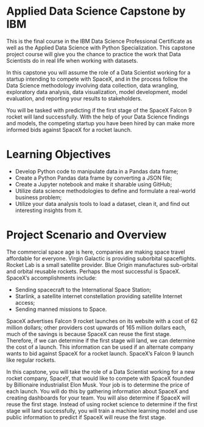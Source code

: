 # Applied Data Science Capstone by IBM

<p>This is the final course in the IBM Data Science Professional Certificate as well as the Applied Data Science with Python Specialization. This capstone project course will give you the chance to practice the work that Data Scientists do in real life when working with datasets.</p>

<p>In this capstone you will assume the role of a Data Scientist working for a startup intending to compete with SpaceX, and in the process follow the Data Science methodology involving data collection, data wrangling, exploratory data analysis, data visualization, model development, model evaluation, and reporting your results to stakeholders.</p>

<p>You will be tasked with predicting if the first stage of the SpaceX Falcon 9 rocket will land successfully. With the help of your Data Science findings and models, the competing startup you have been hired by can make more informed bids against SpaceX for a rocket launch.</p>

# Learning Objectives
- Develop Python code to manipulate data in a Pandas data frame;
- Create a Python Pandas data frame by converting a JSON file;
- Create a Jupyter notebook and make it sharable using GitHub;
- Utilize data science methodologies to define and formulate a real-world business problem;
- Utilize your data analysis tools to load a dataset, clean it, and find out interesting insights from it.

# Project Scenario and Overview
<p>The commercial space age is here, companies are making space travel affordable for everyone. Virgin Galactic is providing suborbital spaceflights. Rocket Lab is a small satellite provider. Blue Origin manufactures sub-orbital and orbital reusable rockets. Perhaps the most successful is SpaceX. 
SpaceX’s accomplishments include:</p>

- Sending spacecraft to the International Space Station;
- Starlink, a satellite internet constellation providing satellite Internet access;
- Sending manned missions to Space.

<p>SpaceX advertises Falcon 9 rocket launches on its website with a cost of 62 million dollars; other providers cost upwards of 165 million dollars each, much of the savings is because SpaceX can reuse the first stage. Therefore, if we can determine if the first stage will land, we can determine the cost of a launch. This information can be used if an alternate company wants to bid against SpaceX for a rocket launch. SpaceX’s Falcon 9 launch like regular rockets.</p>

<p>In this capstone, you will take the role of a Data Scientist working for a new rocket company, SpaceY, that would like to compete with SpaceX founded by Billionaire industrialist Elon Musk. Your job is to determine the price of each launch. You will do this by gathering information about SpaceX and creating dashboards for your team. You will also determine if SpaceX will reuse the first stage. Instead of using rocket science to determine if the first stage will land successfully, you will train a machine learning model and use public information to predict if SpaceX will reuse the first stage.</p>
